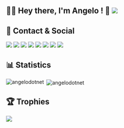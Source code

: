 ## 👨‍💻 Hey there, I'm Angelo ! 👋 ![](https://img.shields.io/badge/Intel%20Core_i5_12th-0071C5?logo=intel&logoColor=white)

## 📱 Contact & Social
[![](https://img.shields.io/badge/GitHub-%2312100E.svg?logo=github&logoColor=white)](https://github.com/angelodotnet) 
[![](https://img.shields.io/badge/LinkedIn-0077B5?logo=linkedin&logoColor=white)](https://linkedin.com/in/pirolaangelo) 
[![](https://img.shields.io/badge/Instagram-E4405F?logo=instagram&logoColor=white)](https://instagram.com/angeloit87)
[![](https://img.shields.io/badge/Telegram-2CA5E0?logo=telegram&logoColor=white)](https://t.me/angeloit87)
[![](https://img.shields.io/badge/YouTube-FF0000?logo=youtube&logoColor=white)](https://www.youtube.com/@angeloit87)
[![](https://img.shields.io/badge/Twitch-9146FF?logo=twitch&logoColor=white)](https://www.twitch.tv/angeloit87)
[![](https://img.shields.io/badge/website-000000?logo=About.me&logoColor=white)](https://about.me/AngeloPirola)
[![](https://img.shields.io/badge/Twitter-1DA1F2?logo=twitter&logoColor=white)](https://twitter.com/angeloit87)

<!--## :receipt: Donations
These are projects mainly developed out of passion, but if you want to give me a beer, feel free!
<a href="https://www.buymeacoffee.com/angelodotnet" target="_blank"><img src="https://cdn.buymeacoffee.com/buttons/v2/default-blue.png" alt="Buy Me A Pizza" style="height: 60px !important;width: 217px !important;font_family=Comic" ></a> -->

## 📊 Statistics
<p><img align="left" src="https://github-readme-stats.vercel.app/api/top-langs?username=angelodotnet&show_icons=true&locale=en&layout=compact" alt="angelodotnet" /></p>
<p>&nbsp;<img align="center" src="https://github-readme-stats.vercel.app/api?username=angelodotnet&show_icons=true&locale=en" alt="angelodotnet" /></p>

## :trophy: Trophies
![](https://github-profile-trophy.vercel.app/?username=angelodotnet&theme=default)
